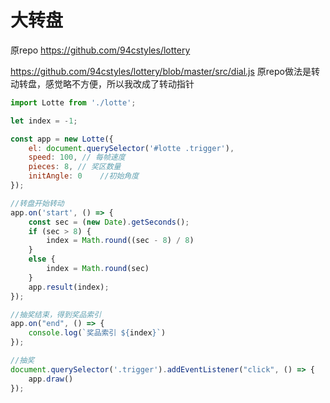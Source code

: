 
# 大转盘

原repo https://github.com/94cstyles/lottery

https://github.com/94cstyles/lottery/blob/master/src/dial.js
原repo做法是转动转盘，感觉略不方便，所以我改成了转动指针


```javascript
import Lotte from './lotte';

let index = -1;

const app = new Lotte({
    el: document.querySelector('#lotte .trigger'),
    speed: 100, // 每帧速度
    pieces: 8, // 奖区数量
    initAngle: 0    //初始角度
});

//转盘开始转动
app.on('start', () => {
    const sec = (new Date).getSeconds();
    if (sec > 8) {
        index = Math.round((sec - 8) / 8)
    }
    else {
        index = Math.round(sec)
    }
    app.result(index);
});

//抽奖结束，得到奖品索引
app.on("end", () => {
    console.log(`奖品索引 ${index}`)
});

//抽奖
document.querySelector('.trigger').addEventListener("click", () => {
    app.draw()
});




```



